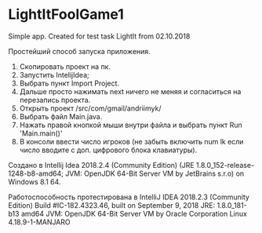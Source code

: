 # LightItFoolGame1

Simple app. Created for test task LightIt from 02.10.2018 

Простейший способ запуска приложения. 
1) Скопировать проект на пк.
2) Запустить IntelijIdea;
3) Выбрать пункт Import Project.
4) Дальше просто нажимать next ничего не меняя и согласиться на перезапись проекта.
5) Открыть проект /src/com/gmail/andriimyk/
6) Выбрать файл Main.java.
7) Нажать правой кнопкой мыши внутри файла и выбрать пункт Run 'Main.main()'
8) В консоли ввести число игроков (не забыть включить num lk если число вводите с доп. цифрового блока клавиатуры).


Создано в Intellij Idea 2018.2.4 (Community Edition) (JRE 1.8.0_152-release-1248-b8-amd64; JVM: OpenJDK 64-Bit Server VM by
JetBrains s.r.o) on Windows 8.1 64.

Работоспособность протестирована в IntelliJ IDEA 2018.2.3 (Community Edition)
Build #IC-182.4323.46, built on September 9, 2018
JRE: 1.8.0_181-b13 amd64
JVM: OpenJDK 64-Bit Server VM by Oracle Corporation
Linux 4.18.9-1-MANJARO
